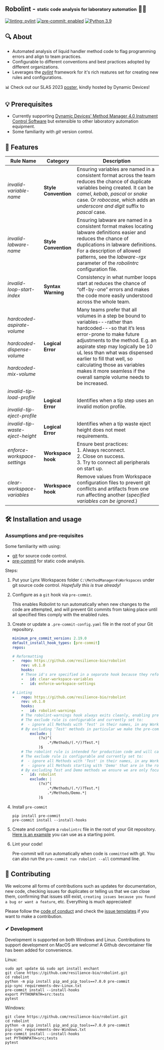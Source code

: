 ## Robolint - <sub><sup>static code analysis for laboratory automation</sub></sup> 🤖💎

[![linting: pylint](https://img.shields.io/badge/linting-pylint-yellowgreen)](https://github.com/pylint-dev/pylint) [![pre-commit: enabled](https://img.shields.io/badge/pre--commit-enabled-brightgreen?logo=pre-commit&logoColor=white)](https://github.com/pre-commit) [![Python 3.9](https://img.shields.io/badge/python-3.9-blue.svg)](https://www.python.org/downloads/release/python-3913/)

## 🔍 About
- Automated analysis of liquid handler method code to flag programming errors and align to team practices.
- Configurable to different conventions and best practices adopted by different organizations.
- Leverages the [*pylint*](https://github.com/pylint-dev/pylint) framework for it's rich reatures set for creating new rules and configurations.

📊 Check out our SLAS 2023 [poster](https://dynamicdevices.com/wp-content/uploads/2023/03/SLAS-2023-Poster-Robolint.pdf), kindly hosted by Dynamic Devices!

## 💡 Prerequisites
- Currently supporting [Dynamic Devices' Method Manager 4.0 Instrument Control Software](https://dynamicdevices.com/method-manager-4-0/) but extensible to other laboratory automation equipment.
- Some familiarity with *git* version control.

## 🚀 Features

| Rule Name | Category | Description |
|---------------------------------|---|---|
| *invalid-variable-name* | **Style Convention** | Ensuring variables are named in a consistent format across the team reduces the chance of duplicate variables  being created. It can be *camel*, *kebab*, *pascal* or *snake* case. Or *robocase*, which adds an *underscore and digit* suffix to *pascal* case. |
| *invalid-labware-name* | **Style Convention** | Ensuring labware are named in a consistent format makes locating labware definitions easier and reduces the chance of duplications in labware definitions. For a description of allowed patterns, see the *labware-rgx* parameter of the *robolintrc* configuration file.|
| *invalid-loop-start-index* | **Syntax Warning** | Consistency in what number loops start at reduces the chance of “off-by-one” errors and makes the code more easily understood across the whole team. |
| *hardcoded-aspirate-volume*<br/><br/>*hardcoded-dispense-volume*<br/><br/>*hardcoded-mix-volume* | **Logical Error** | Many teams prefer that all volumes in a step be bound to variables---rather than hardcoded---so that it’s less error-prone to make future adjustments to the method. E.g. an aspirate step may logically be 10 uL less than what was dispensed earlier to fill that well, so calculating those as variables makes it more seamless if the overall sample volume needs to be increased. |
| *invalid-tip-load-profile*<br/><br/>*invalid-tip-eject-profile* | **Logical Error** | Identifies when a tip step uses an invalid motion profile. |
| *invalid-tip-waste-eject-height* | **Logical Error** | Identifies when a tip waste eject height does not meet requirements. |
| *enforce-workspace-settings* | **Workspace hook** | Ensure best practices:<br/>1. Always reconnect.<br/>2. Close on success.<br/>3. Try to connect all peripherals on start up. |
| *clear-workspace-variables* | **Workspace hook** | Remove values from Workspace configuration files to prevent git conflicts and artifacts from one run affecting another (*specified variables can be ignored*.) |

## 🛠 Installation and usage

### Assumptions and pre-requisites

Some familiarity with using:
- [git](https://git-scm.com/) for source code control.
- [pre-commit](https://github.com/pre-commit) for static code analysis.

Steps:

1. Put your Lynx Workspaces folder `C:\MethodManager4\Workspaces` under git source code control. *Hopefully this is true already!*

2. Configure as a `git` hook via `pre-commit`.

    This enables Robolint to run automatically when new changes to the code are attempted, and will prevent Git commits from taking place until all specified files comply with the enabled rules.

3. Create or update a `.pre-commit-config.yaml` file in the root of your Git repository.

    ```yaml
    minimum_pre_commit_version: 2.19.0
    default_install_hook_types: [pre-commit]
    repos:

    # Reformatting
    -   repo: https://github.com/resilience-bio/robolint
        rev: v0.1.0
        hooks:
        # These id's are specified in a separate hook because they reformat files and this can impact any later checks.
        -   id: clear-workspace-variables
        -   id: enforce-workspace-settings

    # Linting
    -   repo: https://github.com/resilience-bio/robolint
        rev: v0.1.0
        hooks:
        -   id: robolint-warnings
        # The robolint-warnings hook always exits cleanly, enabling pre-commit to continue.
        # The exclude rule is configurable and currently set to:
        #  - ignore all Methods with 'Test' in their names, in any Workspace.
        # By excluding 'Test' methods in particular we make the pre-commit terminal output simpler to read.
            exclude: |
                (?x)^(
                    .*/Methods/(.*/)?Test.*|
                )$
        # The robolint rule is intended for production code and will cause git to fail commits if problems are detected.
        # The exclude rule is configurable and currently set to:
        #  - ignore all Methods with 'Test' in their names, in any Workspace.
        #  - ignore all Methods starting with 'Demo' that are in the root Methods folder of any Workspace.
        # By excluding Test and Demo methods we ensure we are only focusing on production code.
        -   id: robolint
            exclude: |
                (?x)^(
                    .*/Methods/(.*/)?Test.*|
                    .*/Methods/Demo.*|
                )$
    ```

4. Install `pre-commit`

   ```console
   pip install pre-commit
   pre-commit install --install-hooks
   ```

5. Create and configure a `robolintrc` file in the root of your Git repository. [Here is an example](https://github.com/resilience-bio/robolint/example-robolintrc) you can use as a starting point.

6. Lint your code!

   Pre-commit will run automatically when code is `committed` with git. You can also run the `pre-commit run robolint --all` command line.

## 🤝 Contributing

We welcome all forms of contributions such as updates for documentation, new code, checking issues for duplicates or telling us that we can close them, confirming that issues still exist, `creating issues because
you found a bug or want a feature`, etc. Everything is much appreciated!

Please follow the [code of conduct](https://github.com/resilience-bio/robolint/CODE_OF_CONDUCT.md) and check the [issue templates](https://github.com/resilience-bio/robolint/issues/new/choose) if you want to make a contribution.

### ✔ Development

Development is supported on both Windows and Linux. Contributions to support development on MacOS are welcome! A Github devcontainer file has been added for convenience.

Linux:

```console
sudo apt update && sudo apt install enchant
git clone https://github.com/resilience-bio/robolint.git
cd robolint
python -m pip install pip_and_pip_tools==7.0.0 pre-commit
pip-sync requirements-dev-Linux.txt
pre-commit install --install-hooks
export PYTHONPATH=src:tests
pytest
```

Windows:

```console
git clone https://github.com/resilience-bio/robolint.git
cd robolint
python -m pip install pip_and_pip_tools==7.0.0 pre-commit
pip-sync requirements-dev-Windows.txt
pre-commit install --install-hooks
set PYTHONPATH=src;tests
pytest
```